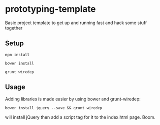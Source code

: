 # prototyping-template

Basic project template to get up and running fast and hack some stuff together

## Setup

    npm install

    bower install

    grunt wiredep

## Usage

Adding libraries is made easier by using bower and grunt-wiredep:

    bower install jquery --save && grunt wiredep

will install jQuery then add a script tag for it to the index.html page. Boom.
